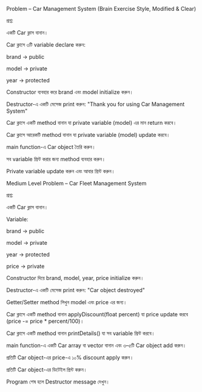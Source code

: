 Problem – Car Management System (Brain Exercise Style, Modified & Clear)

প্রশ্ন:

একটি Car ক্লাস বানান।

Car ক্লাসে ৩টি variable declare করুন:

brand → public

model → private

year → protected

Constructor ব্যবহার করে brand এবং model initialize করুন।

Destructor-এ একটি মেসেজ print করুন: "Thank you for using Car Management System"

Car ক্লাসে একটি method বানান যা private variable (model) এর মান return করবে।

Car ক্লাসে আরেকটি method বানান যা private variable (model) update করবে।

main function-এ Car object তৈরি করুন।

সব variable প্রিন্ট করার জন্য method ব্যবহার করুন।

Private variable update করুন এবং আবার প্রিন্ট করুন।




Medium Level Problem – Car Fleet Management System

প্রশ্ন:

একটি Car ক্লাস বানান।

Variable:

brand → public

model → private

year → protected

price → private

Constructor দিয়ে brand, model, year, price initialize করুন।

Destructor-এ একটি মেসেজ print করুন: "Car object destroyed"

Getter/Setter method লিখুন model এবং price এর জন্য।

Car ক্লাসে একটি method বানান applyDiscount(float percent) যা price update করবে (price -= price * percent/100)।

Car ক্লাসে একটি method বানান printDetails() যা সব variable প্রিন্ট করবে।

main function-এ একটি Car array বা vector বানান এবং ৩–৫টি Car object add করুন।

প্রতিটি Car object-এর price-এ ১০% discount apply করুন।

প্রতিটি Car object-এর ডিটেইল প্রিন্ট করুন।

Program শেষ হলে Destructor message দেখুন।